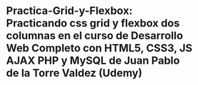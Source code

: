 # Practica-Grid-y-Flexbox: Practicando css grid y flexbox dos columnas en el curso de Desarrollo Web Completo con HTML5, CSS3, JS AJAX PHP y MySQL de Juan Pablo de la Torre Valdez (Udemy)
